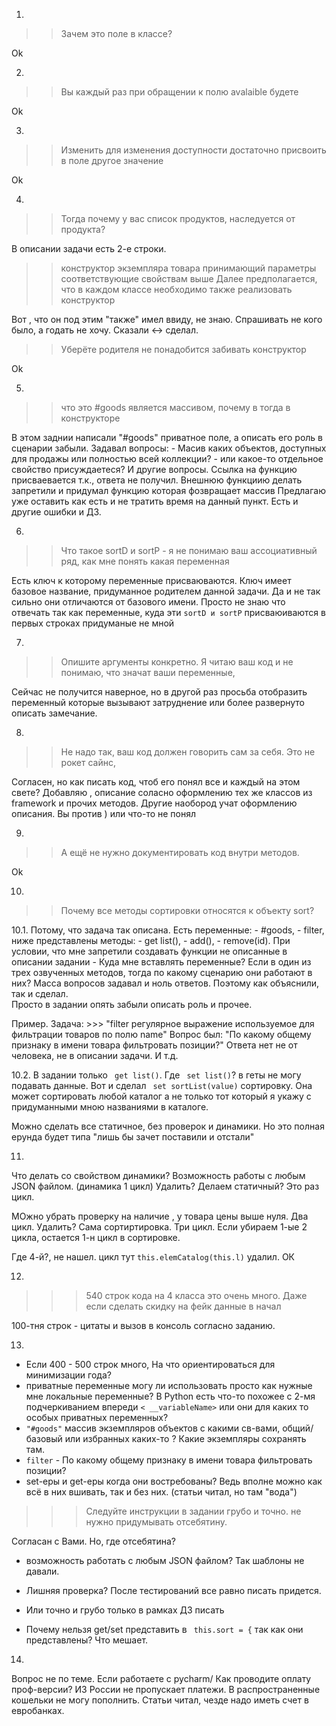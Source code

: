 1.
>> Зачем это поле в классе?

Ok

2.
>> Вы каждый раз при обращении к полю avalaible будете

Ok	

3.
>> Изменить для изменения доступности достаточно присвоить в поле другое значение

Ok

4.
>>  Тогда почему у вас список продуктов, наследуется от продукта?

В описании задачи есть 2-е строки.
>> конструктор экземпляра товара принимающий параметры соответствующие свойствам выше
>> Далее предполагается, что в каждом классе необходимо также реализовать конструктор

Вот , что он под этим "также" имел ввиду, не знаю. Спрашивать не кого было, а годать не хочу. 
Сказали <-> сделал. 
>> Уберёте родителя не понадобится забивать конструктор 

Ok

5.
>> что это #goods является массивом, почему в тогда в конструкторе

В этом заднии написали "#goods" приватное поле, а описать его роль в сценарии забыли. 
Задавал вопросы:
	 - Масив каких объектов, доступных для продажы или полностью всей коллекции?
	 - или какое-то отдельное свойство присуждаетеся? И другие вопросы. 
Ссылка на функцию присваевается т.к., ответа не получил.
Внешнюю функциию делать запретили и придумал функцию которая фозвращает массив 
Предлагаю уже оставить как есть и не тратить время на данный пункт. Есть и другие ошибки и ДЗ.
 

6. 
>> Что такое sortD и sortP - я не понимаю ваш ассоциативный ряд, как мне понять какая переменная

Есть ключ к которому переменные присваюваются. Ключ имеет базовое название, придуманное родителем данной задачи. 
Да и не так сильно они отличаются от базового имени.
Просто не знаю что отвечать так как переменные, куда эти `sortD и sortP` присваюиваются в первых строках придуманые не 
мной
	

7.	
>> Опишите аргументы конкретно. Я читаю ваш код и не понимаю, что значат ваши переменные, 

Сейчас не получится наверное, но в другой раз просьба отобразить переменный которые вызывают затруднение или более 
развернуто описать замечание. 
	

8.	
>> Не надо так, ваш код должен говорить сам за себя. Это не рокет сайнс, 

Согласен, но как писать код, чтоб его понял все и каждый на этом свете? 
Добавляю , описание соласно оформлению тех же классов из framеwork и прочих методов. 
Другие наобород учат оформлению описания. Вы против ) или что-то не понял 
	

9.	
>> А ещё не нужно документировать код внутри методов.

Ok
 
10.
>> Почему все методы сортировки относятся к объекту sort?

10.1.
Потому, что задача так описана. 
Есть переменные:
	 -  #goods, 
	 -  filter,  
ниже представлены методы:
	  - get list(), 
	  - add(), 
	  - remove(id). 
При условии, что мне запретили создавать функции не описанные в описании задании - Куда мне вставлять переменные? 
Если в один из трех озвученных методов, тогда по какому сценарию они работают в них?
Масса вопросов задавал и ноль ответов. Поэтому как объяснили, так и сделал.  
Просто в задании опять забыли описать роль и прочее. 

Пример. 
Задача:  >>> "filter       регулярное выражение используемое для фильтрации товаров по полю name"
Вопрос был: "По какому общему признаку в имени товара фильтровать позиции?" Ответа нет не от человека, не в описании 
задачи. И т.д. 

10.2.
В задании только `  get list() `. Где `  set list() `? в геты не могу подавать данные. 
Вот и сделал ` set sortList(value)` сортировку. Она может сортировать любой каталог а не только тот который я укажу 
с придуманными мною названиями в каталоге.

Можно сделать все статичное, без проверок и динамики. Но это полная ерунда будет типа "лишь бы зачет поставили и 
отстали"


11.
Что делать со свойством динамики? Возможность работы с любым JSON файлом. (динамика 1 цикл) Удалить? Делаем 
статичный? Это раз цикл.

МОжно убрать проверку на наличие , у товара цены выше нуля. Два цикл. Удалить?
Сама сортиртировка. Три цикл. Если убираем 1-ые 2 цикла, остается 1-н цикл в сортировке. 

Где 4-й?, не нашел. 
цикл тут `this.elemCatalog(this.l)` удалил. ОК


12.
>>> 540 строк кода на 4 класса это очень много. Даже если сделать скидку на фейк данные в начал

100-тня строк - цитаты и вызов в консоль согласно заданию.


13.
 - Если 400 - 500 строк много, На что ориентироваться для минимизации года?
 - приватные переменные могу ли использовать просто как нужные мне локальные переменные? В Python  есть что-то 
   похожее с 2-мя подчеркиванием впереди `< __variableName>` или они для каких то особых приватных переменных?
 - `"#goods"`  массив экземпляров объектов с какими св-вами, общий/базовый или избранных каких-то ? Какие экземпляры 
   сохранять там. 
 -  `filter` - По какому общему признаку в имени товара фильтровать позиции?
 - set-еры и get-еры когда они востребованы? Ведь вполне можно как всё в них вшивать, так и без них. (статьи читал, 
   но там "вода")

>>> Следуйте инструкции в задании грубо и точно. не нужно придумывать отсебятину. 

Согласан с Вами. Но, где отсебятина? 
 - возможность работать с любым JSON файлом? Так шаблоны не давали. 
 - Лишняя проверка? После тестирований все равно писать придется.
 - Или точно и грубо только в рамках ДЗ писать

 - Почему нельзя get/set представить в ` this.sort = {` так как они представлены? Что мешает. 


14.
Вопрос не по теме. Если работаете с pycharm/ Как проводите оплату проф-версии? ИЗ России не пропускает платежи. В 
распространенные кошельки не могу пополнить. Статьи читал, чезде надо иметь счет в евробанках.  